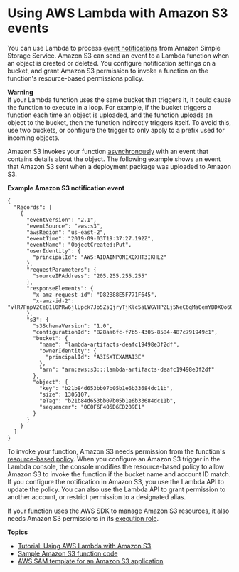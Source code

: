# Using AWS Lambda with Amazon S3 events<a name="with-s3"></a>

You can use Lambda to process [event notifications](https://docs.aws.amazon.com/AmazonS3/latest/dev/NotificationHowTo.html) from Amazon Simple Storage Service\. Amazon S3 can send an event to a Lambda function when an object is created or deleted\. You configure notification settings on a bucket, and grant Amazon S3 permission to invoke a function on the function's resource\-based permissions policy\.

**Warning**  
If your Lambda function uses the same bucket that triggers it, it could cause the function to execute in a loop\. For example, if the bucket triggers a function each time an object is uploaded, and the function uploads an object to the bucket, then the function indirectly triggers itself\. To avoid this, use two buckets, or configure the trigger to only apply to a prefix used for incoming objects\.

Amazon S3 invokes your function [asynchronously](invocation-async.md) with an event that contains details about the object\. The following example shows an event that Amazon S3 sent when a deployment package was uploaded to Amazon S3\.

**Example Amazon S3 notification event**  

```
{
  "Records": [
    {
      "eventVersion": "2.1",
      "eventSource": "aws:s3",
      "awsRegion": "us-east-2",
      "eventTime": "2019-09-03T19:37:27.192Z",
      "eventName": "ObjectCreated:Put",
      "userIdentity": {
        "principalId": "AWS:AIDAINPONIXQXHT3IKHL2"
      },
      "requestParameters": {
        "sourceIPAddress": "205.255.255.255"
      },
      "responseElements": {
        "x-amz-request-id": "D82B88E5F771F645",
        "x-amz-id-2": "vlR7PnpV2Ce81l0PRw6jlUpck7Jo5ZsQjryTjKlc5aLWGVHPZLj5NeC6qMa0emYBDXOo6QBU0Wo="
      },
      "s3": {
        "s3SchemaVersion": "1.0",
        "configurationId": "828aa6fc-f7b5-4305-8584-487c791949c1",
        "bucket": {
          "name": "lambda-artifacts-deafc19498e3f2df",
          "ownerIdentity": {
            "principalId": "A3I5XTEXAMAI3E"
          },
          "arn": "arn:aws:s3:::lambda-artifacts-deafc19498e3f2df"
        },
        "object": {
          "key": "b21b84d653bb07b05b1e6b33684dc11b",
          "size": 1305107,
          "eTag": "b21b84d653bb07b05b1e6b33684dc11b",
          "sequencer": "0C0F6F405D6ED209E1"
        }
      }
    }
  ]
}
```

To invoke your function, Amazon S3 needs permission from the function's [resource\-based policy](access-control-resource-based.md)\. When you configure an Amazon S3 trigger in the Lambda console, the console modifies the resource\-based policy to allow Amazon S3 to invoke the function if the bucket name and account ID match\. If you configure the notification in Amazon S3, you use the Lambda API to update the policy\. You can also use the Lambda API to grant permission to another account, or restrict permission to a designated alias\.

If your function uses the AWS SDK to manage Amazon S3 resources, it also needs Amazon S3 permissions in its [execution role](lambda-intro-execution-role.md)\. 

**Topics**
+ [Tutorial: Using AWS Lambda with Amazon S3](with-s3-example.md)
+ [Sample Amazon S3 function code](with-s3-example-deployment-pkg.md)
+ [AWS SAM template for an Amazon S3 application](with-s3-example-use-app-spec.md)
